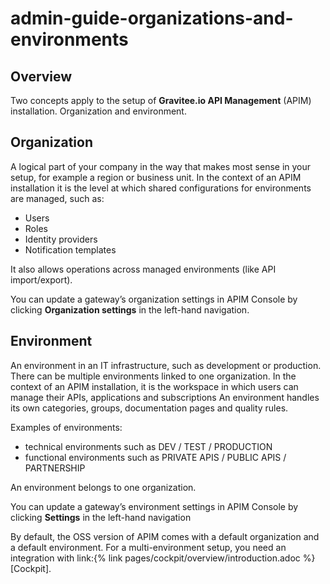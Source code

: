 # admin-guide-organizations-and-environments

## Overview

Two concepts apply to the setup of **Gravitee.io API Management** (APIM) installation. Organization and environment.

## Organization

A logical part of your company in the way that makes most sense in your setup, for example a region or business unit. In the context of an APIM installation it is the level at which shared configurations for environments are managed, such as:

* Users
* Roles
* Identity providers
* Notification templates

It also allows operations across managed environments (like API import/export).

You can update a gateway’s organization settings in APIM Console by clicking **Organization settings** in the left-hand navigation.

## Environment

An environment in an IT infrastructure, such as development or production. There can be multiple environments linked to one organization. In the context of an APIM installation, it is the workspace in which users can manage their APIs, applications and subscriptions An environment handles its own categories, groups, documentation pages and quality rules.

Examples of environments:

* technical environments such as DEV / TEST / PRODUCTION
* functional environments such as PRIVATE APIS / PUBLIC APIS / PARTNERSHIP

An environment belongs to one organization.

You can update a gateway’s environment settings in APIM Console by clicking **Settings** in the left-hand navigation

By default, the OSS version of APIM comes with a default organization and a default environment. For a multi-environment setup, you need an integration with link:\{% link pages/cockpit/overview/introduction.adoc %\}\[Cockpit].
